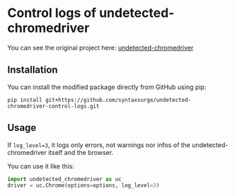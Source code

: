 # Control logs of undetected-chromedriver

You can see the original project here:
[undetected-chromedriver](https://github.com/ultrafunkamsterdam/undetected-chromedriver)

## Installation

You can install the modified package directly from GitHub using pip:

```
pip install git+https://github.com/syntaxsurge/undetected-chromedriver-control-logs.git
```

## Usage

If `log_level=3`, it logs only errors, not warnings nor infos of the undetected-chromedriver itself and the browser.

You can use it like this:

```python
import undetected_chromedriver as uc
driver = uc.Chrome(options=options, log_level=3)
```
